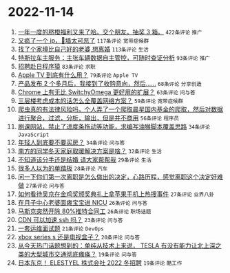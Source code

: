 # 2022-11-14

1. [一年一度的脐橙福利又来了哈。交个朋友。抽奖 3 箱。](https://www.v2ex.com/t/895134) `422条评论` `推广`
1. [又疯了一个 ip，🧱墙太可恶了](https://www.v2ex.com/t/895000) `117条评论` `宽带症候群`
1. [找了个家境比自己好的老婆,想离婚](https://www.v2ex.com/t/895204) `113条评论` `生活`
1. [特斯拉车主服务：主张车辆数据自主管控，可随时查证分析](https://www.v2ex.com/t/895082) `93条评论` `推广`
1. [招聘赴日程序猿](https://www.v2ex.com/t/894991) `83条评论` `求职`
1. [Apple TV 到底有什么用？](https://www.v2ex.com/t/895019) `79条评论` `Apple TV`
1. [产品发布 2 个多月后，我接到了收购意向，然后……](https://www.v2ex.com/t/895100) `68条评论` `分享创造`
1. [Chrome 上有无比 SwitchyOmega 更好用的扩展？](https://www.v2ex.com/t/895078) `63条评论` `问与答`
1. [三层楼考虑成本的话怎么全覆盖网络方案？](https://www.v2ex.com/t/895054) `59条评论` `宽带症候群`
1. [爬虫真的有法律风险吗，个人弄了一个爬取晨星国内基金的爬取，然后对数据进行聚合，过滤，分析，输出，但是并不商用](https://www.v2ex.com/t/895050) `56条评论` `程序员`
1. [刷课网站，禁止了进度条拖动等功能，求编写油猴脚本覆盖思路](https://www.v2ex.com/t/895249) `34条评论` `JavaScript`
1. [年轻人到底要不要买房？](https://www.v2ex.com/t/895043) `34条评论` `问与答`
1. [南方的同学冬天家庭取暖解决方案是啥？](https://www.v2ex.com/t/895217) `32条评论` `生活`
1. [不知道该分手还是结婚 请大家帮帮我](https://www.v2ex.com/t/895243) `29条评论` `生活`
1. [很多人以为的单踏板](https://www.v2ex.com/t/895133) `28条评论` `汽车`
1. [问一下你们第一次离职是怎么做出的决定，心路历程，感觉离职这个决定好难做](https://www.v2ex.com/t/895177) `27条评论` `问与答`
1. [如何看待吴京在金鸡奖颁奖典礼上拿苹果手机上热搜事件](https://www.v2ex.com/t/895141) `27条评论` `业界八卦`
1. [在月子中心老婆面瘫宝宝进 NICU](https://www.v2ex.com/t/895140) `26条评论` `问与答`
1. [马斯克突然开除 80%推特合同工](https://www.v2ex.com/t/895026) `26条评论` `职场话题`
1. [CDN 可以加速 ssh 吗？](https://www.v2ex.com/t/895163) `23条评论` `问与答`
1. [一套运维面试题](https://www.v2ex.com/t/895119) `21条评论` `DevOps`
1. [xbox series s 还是电视盒子？](https://www.v2ex.com/t/895018) `20条评论` `问与答`
1. [从今天热门话题想到的：单纯从技术上来说， TESLA 有没有能力让北上深之类的大型城市交通彻底瘫痪？](https://www.v2ex.com/t/895236) `19条评论` `问与答`
1. [日本东京！ ELESTYEL 株式会社 2022 冬招聘](https://www.v2ex.com/t/895235) `19条评论` `酷工作`

